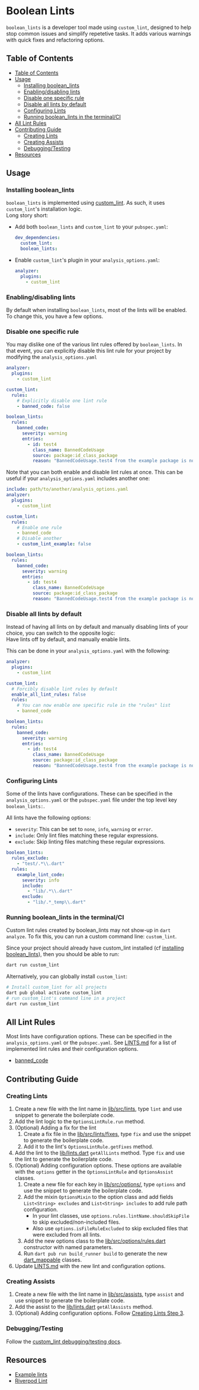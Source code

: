 <!-- omit from toc -->
# Boolean Lints

`boolean_lints` is a developer tool made using `custom_lint`, designed to help stop common issues and simplify repetetive tasks. It adds various warnings with quick fixes and refactoring options.

## Table of Contents

- [Table of Contents](#table-of-contents)
- [Usage](#usage)
  - [Installing boolean\_lints](#installing-boolean_lints)
  - [Enabling/disabling lints](#enablingdisabling-lints)
  - [Disable one specific rule](#disable-one-specific-rule)
  - [Disable all lints by default](#disable-all-lints-by-default)
  - [Configuring Lints](#configuring-lints)
  - [Running boolean\_lints in the terminal/CI](#running-boolean_lints-in-the-terminalci)
- [All Lint Rules](#all-lint-rules)
- [Contributing Guide](#contributing-guide)
  - [Creating Lints](#creating-lints)
  - [Creating Assists](#creating-assists)
  - [Debugging/Testing](#debuggingtesting)
- [Resources](#resources)

## Usage

### Installing boolean_lints

`boolean_lints` is implemented using [custom_lint](https://pub.dev/packages/custom_lint). As such, it uses `custom_lint`'s installation logic.  
Long story short:

- Add both `boolean_lints` and `custom_lint` to your `pubspec.yaml`:

  ```yaml
  dev_dependencies:
    custom_lint:
    boolean_lints:
  ```

- Enable `custom_lint`'s plugin in your `analysis_options.yaml`:

  ```yaml
  analyzer:
    plugins:
      - custom_lint
  ```

### Enabling/disabling lints

By default when installing `boolean_lints`, most of the lints will be enabled.
To change this, you have a few options.

### Disable one specific rule

You may dislike one of the various lint rules offered by `boolean_lints`.
In that event, you can explicitly disable this lint rule for your project
by modifying the `analysis_options.yaml`

```yaml
analyzer:
  plugins:
    - custom_lint

custom_lint:
  rules:
    # Explicitly disable one lint rule
    - banned_code: false

boolean_lints:
  rules:
    banned_code:
      severity: warning
      entries:
        - id: test4
          class_name: BannedCodeUsage
          source: package:id_class_package
          reason: "BannedCodeUsage.test4 from the example package is not allowed"
```

Note that you can both enable and disable lint rules at once.
This can be useful if your `analysis_options.yaml` includes another one:

```yaml
include: path/to/another/analysis_options.yaml
analyzer:
  plugins:
    - custom_lint

custom_lint:
  rules:
    # Enable one rule
    - banned_code
    # Disable another
    - custom_lint_example: false

boolean_lints:
  rules:
    banned_code:
      severity: warning
      entries:
        - id: test4
          class_name: BannedCodeUsage
          source: package:id_class_package
          reason: "BannedCodeUsage.test4 from the example package is not allowed"
```

### Disable all lints by default

Instead of having all lints on by default and manually disabling lints of your choice,
you can switch to the opposite logic:  
Have lints off by default, and manually enable lints.

This can be done in your `analysis_options.yaml` with the following:

```yaml
analyzer:
  plugins:
    - custom_lint

custom_lint:
  # Forcibly disable lint rules by default
  enable_all_lint_rules: false
  rules:
    # You can now enable one specific rule in the "rules" list
    - banned_code

boolean_lints:
  rules:
    banned_code:
      severity: warning
      entries:
        - id: test4
          class_name: BannedCodeUsage
          source: package:id_class_package
          reason: "BannedCodeUsage.test4 from the example package is not allowed"
```

### Configuring Lints

Some of the lints have configurations. These can be specified in the `analysis_options.yaml`
or the `pubspec.yaml` file under the top level key `boolean_lints:`.

All lints have the following options:

- `severity`: This can be set to `none`, `info`, `warning` or `error`.
- `include`: Only lint files matching these regular expressions.
- `exclude`: Skip linting files matching these regular expressions.

```yaml
boolean_lints:
  rules_exclude:
    - "test/.*\\.dart"
  rules:
    example_lint_code:
      severity: info
      include:
        - "lib/.*\\.dart"
      exclude:
        - "lib/.*_temp\\.dart"
```

### Running boolean_lints in the terminal/CI

Custom lint rules created by boolean_lints may not show-up in `dart analyze`.
To fix this, you can run a custom command line: `custom_lint`.

Since your project should already have custom_lint installed
(cf [installing boolean_lints](#installing-boolean_lints)), then you should be
able to run:

```sh
dart run custom_lint
```

Alternatively, you can globally install `custom_lint`:

```sh
# Install custom_lint for all projects
dart pub global activate custom_lint
# run custom_lint's command line in a project
dart run custom_lint
```

## All Lint Rules

Most lints have configuration options. These can be specified in the `analysis_options.yaml` or the `pubspec.yaml`.
See [LINTS.md](docs/LINTS.md) for a list of implemented lint rules and their configuration options.

- [banned_code](docs/LINTS.md#banned_code)

## Contributing Guide

### Creating Lints

1. Create a new file with the lint name in [lib/src/lints](lib/src/lints),
type `lint` and use snippet to generate the boilerplate code.
1. Add the lint logic to the `OptionsLintRule.run` method.
1. (Optional) Adding a fix for the lint
    1. Create a fix file in the [lib/src/lints/fixes](lib/src/lints/fixes), type `fix` and
    use the snippet to generate the boilerplate code.
    1. Add it to the lint's `OptionsLintRule.getFixes` method.
1. Add the lint to the [lib/lints.dart](lib/lints.dart) `getAllLints` method. Type
`fix` and use the lint to generate the boilerplate code.
1. (Optional) Adding configuration options. These options are available with the `options` getter in the `OptionsLintRule`
and `OptionsAssist` classes.
    1. Create a new file for each key in [lib/src/options/](lib/src/options/),
    type `options` and use the snippet to generate the boilerplate code.
    1. Add the mixin `OptionsMixin` to the option class and add fields `List<String> excludes`
    and `List<String> includes` to add rule path configuration.
        - In your lint classes, use `options.rules.lintName.shouldSkipFile` to skip excluded/non-included files.
        - Also use `options.isFileRuleExcluded` to skip excluded files that were excluded from all lints.
    1. Add the new options class to the [lib/src/options/rules.dart](lib/src/options/rules.dart)
    constructor with named parameters.
    1. Run `dart pub run build_runner build` to generate the new [dart_mappable](https://pub.dev/packages/dart_mappable) classes.
1. Update [LINTS.md](docs/LINTS.md) with the new lint and configuration options.

### Creating Assists

1. Create a new file with the lint name in [lib/src/assists](lib/src/assists),
type `assist` and use snippet to generate the boilerplate code.
2. Add the assist to the [lib/lints.dart](lib/lints.dart) `getAllAssists` method.
3. (Optional) Adding configuration options. Follow [Creating Lints Step 3](#creating-lints).

### Debugging/Testing

Follow the [custom_lint debugging/testing docs](https://pub.dev/packages/custom_lint#using-the-dart-debugger).

## Resources

- [Example lints](https://github.com/invertase/dart_custom_lint/blob/main/packages/custom_lint/example/example_lint/lib/custom_lint_example_lint.dart)
- [Riverpod Lint](https://github.com/rrousselGit/riverpod/tree/master/packages/riverpod_lint)
